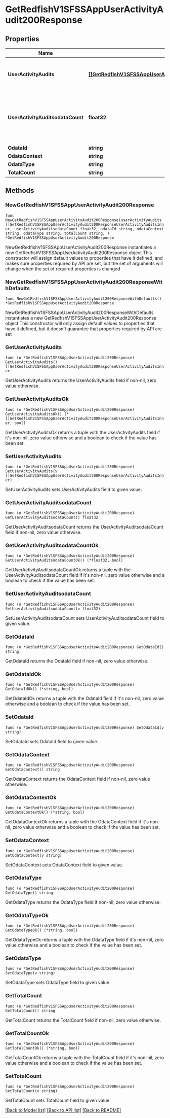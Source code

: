# GetRedfishV1SFSSAppUserActivityAudit200Response

## Properties

Name | Type | Description | Notes
------------ | ------------- | ------------- | -------------
**UserActivityAudits** | [**[]GetRedfishV1SFSSAppUserActivityAudit200ResponseUserActivityAuditsInner**](GetRedfishV1SFSSAppUserActivityAudit200ResponseUserActivityAuditsInner.md) | A set of user activity audit records | 
**UserActivityAuditsodataCount** | **float32** | Number of user activity audit records present in the response | 
**OdataId** | **string** |  | 
**OdataContext** | **string** |  | 
**OdataType** | **string** |  | 
**TotalCount** | **string** |  | 

## Methods

### NewGetRedfishV1SFSSAppUserActivityAudit200Response

`func NewGetRedfishV1SFSSAppUserActivityAudit200Response(userActivityAudits []GetRedfishV1SFSSAppUserActivityAudit200ResponseUserActivityAuditsInner, userActivityAuditsodataCount float32, odataId string, odataContext string, odataType string, totalCount string, ) *GetRedfishV1SFSSAppUserActivityAudit200Response`

NewGetRedfishV1SFSSAppUserActivityAudit200Response instantiates a new GetRedfishV1SFSSAppUserActivityAudit200Response object
This constructor will assign default values to properties that have it defined,
and makes sure properties required by API are set, but the set of arguments
will change when the set of required properties is changed

### NewGetRedfishV1SFSSAppUserActivityAudit200ResponseWithDefaults

`func NewGetRedfishV1SFSSAppUserActivityAudit200ResponseWithDefaults() *GetRedfishV1SFSSAppUserActivityAudit200Response`

NewGetRedfishV1SFSSAppUserActivityAudit200ResponseWithDefaults instantiates a new GetRedfishV1SFSSAppUserActivityAudit200Response object
This constructor will only assign default values to properties that have it defined,
but it doesn't guarantee that properties required by API are set

### GetUserActivityAudits

`func (o *GetRedfishV1SFSSAppUserActivityAudit200Response) GetUserActivityAudits() []GetRedfishV1SFSSAppUserActivityAudit200ResponseUserActivityAuditsInner`

GetUserActivityAudits returns the UserActivityAudits field if non-nil, zero value otherwise.

### GetUserActivityAuditsOk

`func (o *GetRedfishV1SFSSAppUserActivityAudit200Response) GetUserActivityAuditsOk() (*[]GetRedfishV1SFSSAppUserActivityAudit200ResponseUserActivityAuditsInner, bool)`

GetUserActivityAuditsOk returns a tuple with the UserActivityAudits field if it's non-nil, zero value otherwise
and a boolean to check if the value has been set.

### SetUserActivityAudits

`func (o *GetRedfishV1SFSSAppUserActivityAudit200Response) SetUserActivityAudits(v []GetRedfishV1SFSSAppUserActivityAudit200ResponseUserActivityAuditsInner)`

SetUserActivityAudits sets UserActivityAudits field to given value.


### GetUserActivityAuditsodataCount

`func (o *GetRedfishV1SFSSAppUserActivityAudit200Response) GetUserActivityAuditsodataCount() float32`

GetUserActivityAuditsodataCount returns the UserActivityAuditsodataCount field if non-nil, zero value otherwise.

### GetUserActivityAuditsodataCountOk

`func (o *GetRedfishV1SFSSAppUserActivityAudit200Response) GetUserActivityAuditsodataCountOk() (*float32, bool)`

GetUserActivityAuditsodataCountOk returns a tuple with the UserActivityAuditsodataCount field if it's non-nil, zero value otherwise
and a boolean to check if the value has been set.

### SetUserActivityAuditsodataCount

`func (o *GetRedfishV1SFSSAppUserActivityAudit200Response) SetUserActivityAuditsodataCount(v float32)`

SetUserActivityAuditsodataCount sets UserActivityAuditsodataCount field to given value.


### GetOdataId

`func (o *GetRedfishV1SFSSAppUserActivityAudit200Response) GetOdataId() string`

GetOdataId returns the OdataId field if non-nil, zero value otherwise.

### GetOdataIdOk

`func (o *GetRedfishV1SFSSAppUserActivityAudit200Response) GetOdataIdOk() (*string, bool)`

GetOdataIdOk returns a tuple with the OdataId field if it's non-nil, zero value otherwise
and a boolean to check if the value has been set.

### SetOdataId

`func (o *GetRedfishV1SFSSAppUserActivityAudit200Response) SetOdataId(v string)`

SetOdataId sets OdataId field to given value.


### GetOdataContext

`func (o *GetRedfishV1SFSSAppUserActivityAudit200Response) GetOdataContext() string`

GetOdataContext returns the OdataContext field if non-nil, zero value otherwise.

### GetOdataContextOk

`func (o *GetRedfishV1SFSSAppUserActivityAudit200Response) GetOdataContextOk() (*string, bool)`

GetOdataContextOk returns a tuple with the OdataContext field if it's non-nil, zero value otherwise
and a boolean to check if the value has been set.

### SetOdataContext

`func (o *GetRedfishV1SFSSAppUserActivityAudit200Response) SetOdataContext(v string)`

SetOdataContext sets OdataContext field to given value.


### GetOdataType

`func (o *GetRedfishV1SFSSAppUserActivityAudit200Response) GetOdataType() string`

GetOdataType returns the OdataType field if non-nil, zero value otherwise.

### GetOdataTypeOk

`func (o *GetRedfishV1SFSSAppUserActivityAudit200Response) GetOdataTypeOk() (*string, bool)`

GetOdataTypeOk returns a tuple with the OdataType field if it's non-nil, zero value otherwise
and a boolean to check if the value has been set.

### SetOdataType

`func (o *GetRedfishV1SFSSAppUserActivityAudit200Response) SetOdataType(v string)`

SetOdataType sets OdataType field to given value.


### GetTotalCount

`func (o *GetRedfishV1SFSSAppUserActivityAudit200Response) GetTotalCount() string`

GetTotalCount returns the TotalCount field if non-nil, zero value otherwise.

### GetTotalCountOk

`func (o *GetRedfishV1SFSSAppUserActivityAudit200Response) GetTotalCountOk() (*string, bool)`

GetTotalCountOk returns a tuple with the TotalCount field if it's non-nil, zero value otherwise
and a boolean to check if the value has been set.

### SetTotalCount

`func (o *GetRedfishV1SFSSAppUserActivityAudit200Response) SetTotalCount(v string)`

SetTotalCount sets TotalCount field to given value.



[[Back to Model list]](../README.md#documentation-for-models) [[Back to API list]](../README.md#documentation-for-api-endpoints) [[Back to README]](../README.md)


